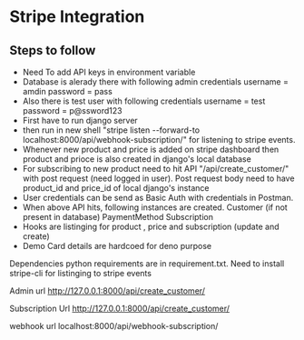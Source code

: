 # Stripe Integration
## Steps to follow
- Need To add API keys in environment variable
- Database is alerady there with following admin credentials
username = amdin
password = pass
- Also there is test user with following credentials
username = test
password = p@ssword123
- First have to run django server
- then run  in new shell "stripe listen --forward-to localhost:8000/api/webhook-subscription/" for listening to stripe events.
- Whenever new product and price is added on stripe dashboard then product and prioce is also created in django's local database
- For subscribing to new product need to hit API "/api/create_customer/" with post request (need logged in user).
 Post request body need to have product_id and price_id of local django's instance
- User credentials can be send as Basic Auth with credentials in Postman.
- When above API hits, following  instances are created.
  Customer (if not present in database)
    PaymentMethod
    Subscription
- Hooks are listinging for product , price and subscription (update and create) 
- Demo Card details are hardcoed for deno purpose


Dependencies
python requirements are in requirement.txt.
Need to install stripe-cli for listinging to stripe events

Admin url
http://127.0.0.1:8000/api/create_customer/

Subscription Url 
http://127.0.0.1:8000/api/create_customer/

webhook url
localhost:8000/api/webhook-subscription/